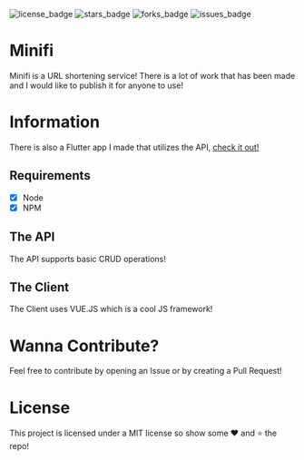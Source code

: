 ![license_badge]
![stars_badge]
![forks_badge]
![issues_badge]

#

# Minifi

Minifi is a URL shortening service!
There is a lot of work that has been made and I would like to publish it for anyone to use!

# Information

There is also a Flutter app I made that utilizes the API, [check it out!](https://github.com/YazeedAlKhalaf/Minifi)

## Requirements

- [x] Node
- [x] NPM

## The API

The API supports basic CRUD operations!

## The Client

The Client uses VUE.JS which is a cool JS framework!

# Wanna Contribute?

Feel free to contribute by opening an Issue or by creating a Pull Request!

# License

This project is licensed under a MIT license so show some :heart: and :star: the repo!

[license_badge]: https://img.shields.io/github/license/yazeedalkhalaf/Minifi?style=for-the-badge
[stars_badge]: https://img.shields.io/github/stars/YazeedAlKhalaf/Minifi?style=for-the-badge
[issues_badge]: https://img.shields.io/github/issues/YazeedAlKhalaf/Minifi?style=for-the-badge
[forks_badge]: https://img.shields.io/github/forks/YazeedAlKhalaf/Minifi?style=for-the-badge
